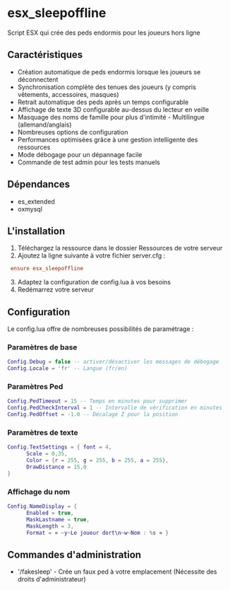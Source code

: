 # esx_sleepoffline

Script ESX qui crée des peds endormis pour les joueurs hors ligne

## Caractéristiques 

- Création automatique de peds endormis lorsque les joueurs se déconnectent
- Synchronisation complète des tenues des joueurs (y compris vêtements, accessoires, masques)
- Retrait automatique des peds après un temps configurable
- Affichage de texte 3D configurable au-dessus du lecteur en veille
- Masquage des noms de famille pour plus d'intimité - Multilingue (allemand/anglais)
- Nombreuses options de configuration
- Performances optimisées grâce à une gestion intelligente des ressources
- Mode débogage pour un dépannage facile
- Commande de test admin pour les tests manuels

## Dépendances 

- es_extended
- oxmysql

## L'installation 

1. Téléchargez la ressource dans le dossier Ressources de votre serveur
2. Ajoutez la ligne suivante à votre fichier server.cfg :
```cfg
 ensure esx_sleepoffline
```
3. Adaptez la configuration de config.lua à vos besoins
4. Redémarrez votre serveur

## Configuration 

Le config.lua offre de nombreuses possibilités de paramétrage :

### Paramètres de base 
```Lua 
Config.Debug = false -- activer/désactiver les messages de débogage 
Config.Locale = 'fr' -- Langue (fr/en) 
```

### Paramètres Ped
```Lua
Config.PedTimeout = 15 -- Temps en minutes pour supprimer
Config.PedCheckInterval = 1 -- Intervalle de vérification en minutes
Config.PedOffset = -1.0 -- Décalage Z pour la position
```

### Paramètres de texte 
```Lua 
Config.TextSettings = { font = 4, 
      Scale = 0,35, 
      Color = {r = 255, g = 255, b = 255, a = 255}, 
      DrawDistance = 15,0 
}
```
### Affichage du nom 
```Lua 
Config.NameDisplay = { 
      Enabled = true, 
      MaskLastname = true, 
      MaskLength = 3, 
      Format = « ~y~Le joueur dort\n~w~Nom : %s » }
```

## Commandes d'administration 
- '/fakesleep' - Crée un faux ped à votre emplacement (Nécessite des droits d'administrateur)
  
